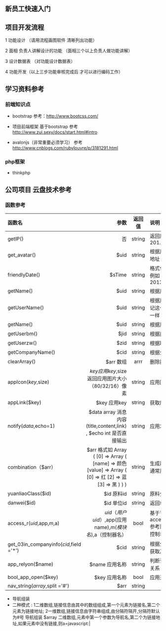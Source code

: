 ## 新员工快速入门


## 项目开发流程

 1 功能设计 （请用流程画图软件 清晰列出功能）

 2  面相 负责人讲解设计的功能 （面相三个以上负责人做功能讲解）

 3 设计数据表 （对功能设计数据表）

 4 功能开发（以上三步功能审核完成后 才可以进行编码工作）


## 学习资料参考

### 前端知识点

- bootstrap 参考：http://www.bootcss.com/

- 项目前端框架 基于bootstrap 参考 http://www.zui.sexy/docs/start.html#intro

- avalonjs（非常重要必须学习） 参考 http://www.cnblogs.com/rubylouvre/p/3181291.html

### php框架

- thinkphp


## 公司项目 云盘技术参考


### 函数参考

| 函数名      |    参数 | 返回值  |  说明 |
| :-------- | --------:| :--: |:-------|
| getIP()  | 否 | string   |  返回用户ip地址  例如 201.23.12.33|
| get_avatar()|$uid|string| 根据用户uid 返回用户会员头像地址|
| friendlyDate()|$sTime|string| 格式化时间 返回友好的时间格式 例如 “三分钟之前”。传统时间 2013-10-23 10:20:21|
| getName()|$uid|string| 根据用户uid 返回用户的姓名 |
| getUserName()|$uid|string|根据用户uid 返回用户的账号 切记这个账号是注册账号和姓名不一样 |
| getName()|$uid|string| 根据用户uid 返回用户的姓名 |
| getUserbm()|$jid|string|根据部门jid  返回用部门名称 |
| getUserzw()|$zid|string|根据职位zid  返回用职位名称 |
| getCompanyName()|$cid|string|根据公司cid  返回公司名称 |
| clearArray()|$arr 数组|arrr|删除数组中空字符 空值  |
| appIcon($key,$size)|$key 应用key ,$size 返回应用图片大小（80/32/16）像素|string|应用图片地址  |
| appLink($key)|$key 应用key|string| 获取应用链接地址 |
|  notify($data,$echo=1)|$data   array 消息内容(title,content,link)  ,  $echo   int   是否直接输出|string| 应用发送通知 |
| combination（$arr）|$arr 格式如 Array ( [0] => Array ( [name] => 颜色 [value] => Array ( [0] => 红 [2] => 蓝 [3] => 黑 ) ) ) |string| 生成数组元素的组合 产品多规格通常用到 |
| yuanliaoClass($id)|$id 原料id|string| 原料分类名称 |
| danwei($id)|$id 单位id|string| 返回单位名称 个，元 |
| access_r($uid,$app,$m,$a)|$uid（用户uid）,$app(应用name),$m(模块名),$a（控制器名）|bool| 基于节点的权限判断   例如 access_r(2,Product,Index,dell)  参考建议用tp常量方式获取 模块 控制名 |
| get_03in_companyinfo($cid,$field ='*')|$cid |string| 根据公司cid 获取公司名称  可以获取其他公司名称 |
| app_relyon($name)|$name 应用名称|string| 判断该应用是否有其他应用依赖关系 |
| bool_app_open($key)|$key 应用名称|bool| 应用开启关闭判断|
| nav_string($array,$split ='#')|$arr|string| 
 * 导航组装 
 * 二种模式 : 1二维数组,链接信息由其中的数组组成,第一个元素为链接名,第二个元素为链接地址; 2一维数组,链接信息由字符串组成,由分隔符隔开,分隔符默认为#号
导航组装 $array 二维数组,元素中第一个参数为导航名,第二个为链接地址,如果元素中没有链接,则a=javascript:|

